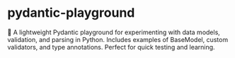 # pydantic-playground
🧪 A lightweight Pydantic playground for experimenting with data models, validation, and parsing in Python. Includes examples of BaseModel, custom validators, and type annotations. Perfect for quick testing and learning.
